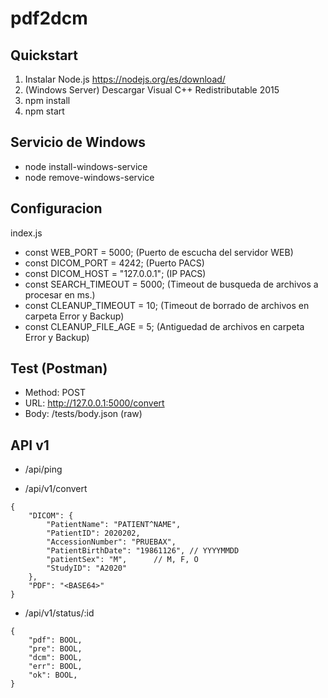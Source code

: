 # pdf2dcm

## Quickstart

1. Instalar Node.js https://nodejs.org/es/download/
2. (Windows Server) Descargar Visual C++ Redistributable 2015
3. npm install
4. npm start

## Servicio de Windows

- node install-windows-service
- node remove-windows-service

## Configuracion

index.js

- const WEB_PORT = 5000; (Puerto de escucha del servidor WEB)
- const DICOM_PORT = 4242; (Puerto PACS)
- const DICOM_HOST = "127.0.0.1"; (IP PACS)
- const SEARCH_TIMEOUT = 5000; (Timeout de busqueda de archivos a procesar en ms.)
- const CLEANUP_TIMEOUT = 10; (Timeout de borrado de archivos en carpeta Error y Backup)
- const CLEANUP_FILE_AGE = 5; (Antiguedad de archivos en carpeta Error y Backup)

## Test (Postman)

- Method: POST
- URL: http://127.0.0.1:5000/convert
- Body: /tests/body.json (raw)

## API v1

- /api/ping

- /api/v1/convert

```
{
    "DICOM": {
        "PatientName": "PATIENT^NAME",
        "PatientID": 2020202,
        "AccessionNumber": "PRUEBAX",
        "PatientBirthDate": "19861126",	// YYYYMMDD
        "patientSex": "M",		// M, F, O
        "StudyID": "A2020"
    },
    "PDF": "<BASE64>"
}
```

- /api/v1/status/:id

```
{
	"pdf": BOOL,
	"pre": BOOL,
	"dcm": BOOL,
	"err": BOOL,
	"ok": BOOL,
}
```